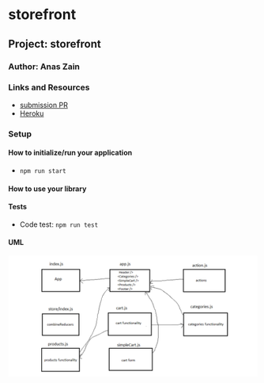# storefront

## Project: storefront

### Author: Anas Zain

### Links and Resources

- [submission PR](https://github.com/401-advanced-javascript-anas/storefront/pull/2)
- [Heroku]()


### Setup

#### How to initialize/run your application 

- `npm run start`

#### How to use your library 
#### Tests
- Code test: `npm run test`

#### UML

![UML Diagram](./assests/uml.png)